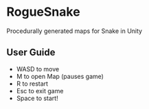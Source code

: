 # RogueSnake
Procedurally generated maps for Snake in Unity

## User Guide
* WASD to move
* M to open Map (pauses game)
* R to restart
* Esc to exit game
* Space to start!
